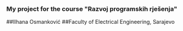 ### My project for the course "Razvoj programskih rješenja" 

##Ilhana Osmanković
##Faculty of Electrical Engineering, Sarajevo



